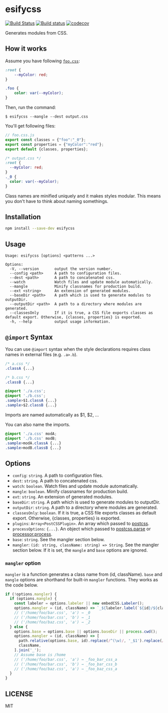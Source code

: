 # esifycss

[![Build Status](https://travis-ci.org/kei-ito/esifycss.svg?branch=master)](https://travis-ci.org/kei-ito/esifycss)
[![Build status](https://ci.appveyor.com/api/projects/status/github/kei-ito/esifycss?branch=master&svg=true)](https://ci.appveyor.com/project/kei-ito/esifycss/branch/master)
[![codecov](https://codecov.io/gh/kei-ito/esifycss/branch/master/graph/badge.svg)](https://codecov.io/gh/kei-ito/esifycss)

Generates modules from CSS.

## How it works

Assume you have following [`foo.css`](sample/foo.css):

```css
:root {
    --myColor: red;
}

.foo {
    color: var(--myColor);
}
```

Then, run the command:

```
$ esifycss --mangle --dest output.css
```

You'll get following files:

```javascript
// foo.css.js
export const classes = {"foo":"_0"};
export const properties = {"myColor":"red"};
export default {classes, properties};
```

```css
/* output.css */
:root {
  --myColor: red;
}
._0 {
  color: var(--myColor);
}
```

Class names are minified uniquely and it makes styles modular.
This means you don't have to think about naming somethings.

## Installation

```bash
npm install --save-dev esifycss
```

## Usage

```
Usage: esifycss [options] <patterns ...>

Options:
  -V, --version       output the version number.
  --config <path>     A path to configuration files.
  --dest <path>       A path to concatenated css.
  --watch             Watch files and update module automatically.
  --mangle            Minify classnames for production build.
  --ext <string>      An extension of generated modules.
  --baseDir <path>    A path which is used to generate modules to outputDir.
  --outputDir <path>  A path to a directory where modules are generated.
  --classesOnly       If it is true, a CSS file exports classes as default export. Otherwise, {classes, properties} is exported.
  -h, --help          output usage information.
```

## `@import` Syntax

You can use `@import` syntax when the style declarations requires class names in external files (e.g. `.a>.b`).

```css
/* a.css */
.classA {...}
```

```css
/* b.css */
.classB {...}
```

```css
@import './a.css';
@import './b.css';
.sample>$1.classA {...}
.sample>$2.classB {...}
```

Imports are named automatically as $1, $2, ...

You can also name the imports.

```css
@import './a.css' modA;
@import './b.css' modB;
.sample>modA.classA {...}
.sample>modB.classB {...}
```

## Options

- `config`: `string`. A path to configuration files.
- `dest`: `string`. A path to concatenated css.
- `watch`: `boolean`. Watch files and update module automatically.
- `mangle`: `boolean`. Minify classnames for production build.
- `ext`: `string`. An extension of generated modules.
- `baseDir`: `string`. A path which is used to generate modules to outputDir.
- `outputDir`: `string`. A path to a directory where modules are generated.
- `classesOnly`: `boolean`. If it is true, a CSS file exports classes as default export. Otherwise, {classes, properties} is exported.
- `plugins`: `Array<PostCSSPlugin>`. An array which passed to [postcss](http://api.postcss.org/postcss.html).
- `processOptions`: `{...}`. An object which passed to [postcss.parse](http://api.postcss.org/postcss.html#.parse) or [processor.process](http://api.postcss.org/Processor.html#process).
- `base`: `string`. See the mangler section below.
- `mangler`: `(id: string, className: string) => String`. See the mangler section below. If it is set, the `mangle` and `base` options are ignored.

### `mangler` option

`mangler` is a function generates a class name from (id, className).
`base` and `mangle` options are shorthand for built-in `mangler` functions.
They works as the code below.

```javascript
if (!options.mangler) {
  if (options.mangle) {
    const labeler = options.labeler || new embedCSS.Labeler();
    options.mangler = (id, className) => `_${labeler.label(`${id}/${className}`)}`;
    // ('/home/foo/bar.css', 'a') → _0
    // ('/home/foo/bar.css', 'b') → _1
    // ('/home/foo/baz.css', 'a') → _2
  } else {
    options.base = options.base || options.baseDir || process.cwd();
    options.mangler = (id, className) => [
      path.relative(options.base, id).replace(/^(\w)/, '_$1').replace(/[^\w]+/g, '_'),
      className,
    ].join('_');
    // Assume base is /home
    // ('/home/foo/bar.css', 'a') → _foo_bar_css_a
    // ('/home/foo/bar.css', 'b') → _foo_bar_css_b
    // ('/home/foo/baz.css', 'a') → _foo_baz_css_a
  }
}
```

## LICENSE

MIT
